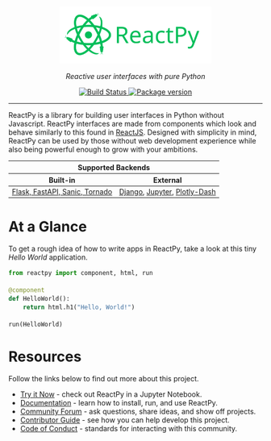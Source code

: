 <p align="center">
    <a href="https://reactpy.herokuapp.com">
        <img src="https://raw.githubusercontent.com/reactive-python/reactpy/main/branding/reactpy-logo-wide.svg" alt="ReactPy Logo" id="reactpy" style="min-width: 300px; width: 50%" />
    </a>
</p>
<p align="center">
    <em>Reactive user interfaces with pure Python</em>
</p>
    <p align="center">
    <a href="https://github.com/encode/starlette/actions">
        <img src="https://github.com/reactive-python/reactpy/workflows/test/badge.svg" alt="Build Status">
    </a>
    <a href="https://pypi.org/project/reactpy/">
        <img src="https://badge.fury.io/py/reactpy.svg" alt="Package version">
    </a>
</p>

---

ReactPy is a library for building user interfaces in Python without Javascript. ReactPy
interfaces are made from components which look and behave similarly to this found in
[ReactJS](https://reactjs.org/). Designed with simplicity in mind, ReactPy can be used
by those without web development experience while also being powerful enough to grow
with your ambitions.

<table align="center">
    <thead>
        <tr>
            <th colspan="2">Supported Backends</th>
        <tr>
            <th>Built-in</th>
            <th>External</th>
        </tr>
    </thead>
    <tbody>
        <tr>
        <td>
            <a href="">
                Flask, FastAPI, Sanic, Tornado
            </a>
        </td>
        <td>
            <a href="https://github.com/reactive-python/reactpy-django">Django</a>,
            <a href="https://github.com/reactive-python/reactpy-jupyter">Jupyter</a>,
            <a href="https://github.com/reactive-python/reactpy-dash">Plotly-Dash</a>
        </td>
        </tr>
    </tbody>
</table>

# At a Glance

To get a rough idea of how to write apps in ReactPy, take a look at this tiny _Hello World_ application.

```python
from reactpy import component, html, run

@component
def HelloWorld():
    return html.h1("Hello, World!")

run(HelloWorld)
```

# Resources

Follow the links below to find out more about this project.

- [Try it Now](https://mybinder.org/v2/gh/reactive-python/reactpy-jupyter/main?urlpath=lab/tree/notebooks/introduction.ipynb) - check out ReactPy in a Jupyter Notebook.
- [Documentation](https://reactpy.herokuapp.com/) - learn how to install, run, and use ReactPy.
- [Community Forum](https://github.com/reactive-python/reactpy/discussions) - ask questions, share ideas, and show off projects.
- [Contributor Guide](https://reactpy.herokuapp.com/docs/developing-reactpy/contributor-guide.html) - see how you can help develop this project.
- [Code of Conduct](https://github.com/reactive-python/reactpy/blob/main/CODE_OF_CONDUCT.md) - standards for interacting with this community.
